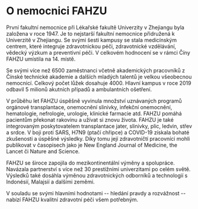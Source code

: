 # O nemocnici FAHZU

První fakultní nemocnice při Lékařské fakultě Univerzity v Zhejiangu byla založena v roce 1947. Je to nejstarší fakultní nemocnice přidružená k Univerzitě v Zhejiangu. Se svými šesti kampusy se stala medicínským centrem, které integruje zdravotnickou péči, zdravotnické vzdělávání, vědecký výzkum a preventivní péči. V celkovém hodnocení se v rámci Číny FAHZU umístila na 14. místě.

Se svými více než 6500 zaměstnanci včetně akademických pracovníků z Čínské technické akademie a dalších mladých talentů je velkou všeobecnou nemocnicí. Celkový počet lůžek dosahuje 4000. Hlavní kampus v roce 2019 odbavil 5 milionů akutních případů a ambulantních ošetření.

V průběhu let FAHZU úspěšně vyvinula množství uznávaných programů orgánové transplantace, onemocnění slinivky, infekční onemocnění, hematologie, nefrologie, urologie, klinické farmacie atd. FAHZU pomáhá pacientům překonat rakovinu a užívat si znovu života. FAHZU je také integrovaným poskytovatelem transplantace jater, slinivky, plic, ledvin, střev a srdce. V boji proti SARS, H7N9 \(ptačí chřipce\) a COVID-19 získala bohaté zkušenosti a úspěšné výsledky. Díky tomu její zdravotničtí pracovníci mohli publikovat v časopisech jako je New England Journal of Medicine, the Lancet či Nature and Science.

FAHZU se široce zapojila do mezikontinentální výměny a spolupráce. Navázala partnerství s více než 30 prestižními univerzitami po celém světě. Výsledků také dosáhla výměnou zdravotnických odborníků a technologií s Indonésií, Malajsií a dalšími zeměmi.

V souladu se svými hlavními hodnotami -- hledání pravdy a rozvážnost -- nabízí FAHZU kvalitní zdravotní péči všem potřebným.

